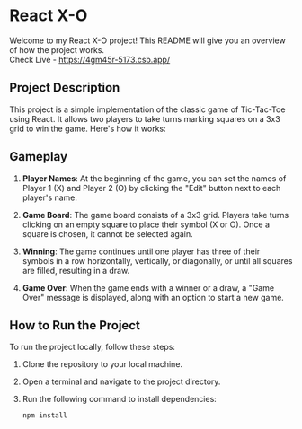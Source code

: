 # React X-O
Welcome to my React X-O project! This README will give you an overview of how the project works.<br/>
Check Live - https://4gm45r-5173.csb.app/
## Project Description

This project is a simple implementation of the classic game of Tic-Tac-Toe using React. It allows two players to take turns marking squares on a 3x3 grid to win the game. Here's how it works:

## Gameplay

1. **Player Names**: At the beginning of the game, you can set the names of Player 1 (X) and Player 2 (O) by clicking the "Edit" button next to each player's name.

2. **Game Board**: The game board consists of a 3x3 grid. Players take turns clicking on an empty square to place their symbol (X or O). Once a square is chosen, it cannot be selected again.

3. **Winning**: The game continues until one player has three of their symbols in a row horizontally, vertically, or diagonally, or until all squares are filled, resulting in a draw.

4. **Game Over**: When the game ends with a winner or a draw, a "Game Over" message is displayed, along with an option to start a new game.

## How to Run the Project

To run the project locally, follow these steps:

1. Clone the repository to your local machine.

2. Open a terminal and navigate to the project directory.

3. Run the following command to install dependencies:

   ```bash
   npm install



